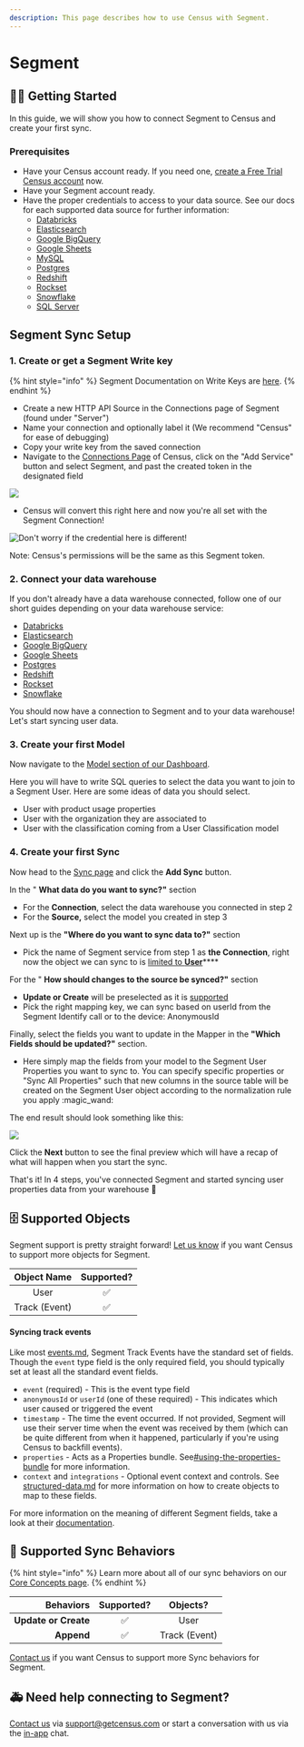 ```yaml
---
description: This page describes how to use Census with Segment.
---
```


# Segment

## 🏃‍♀️ Getting Started

In this guide, we will show you how to connect Segment to Census and create your first sync.

### Prerequisites

* Have your Census account ready. If you need one, [create a Free Trial Census account](https://app.getcensus.com/) now.
* Have your Segment account ready.
* Have the proper credentials to access to your data source. See our docs for each supported data source for further information:
  * [Databricks](https://docs.getcensus.com/sources/databricks)
  * [Elasticsearch](https://docs.getcensus.com/sources/elasticsearch)
  * [Google BigQuery](https://docs.getcensus.com/sources/google-bigquery)
  * [Google Sheets](https://docs.getcensus.com/sources/google-sheets)
  * [MySQL](https://docs.getcensus.com/sources/mysql)
  * [Postgres](https://docs.getcensus.com/sources/postgres)
  * [Redshift](https://docs.getcensus.com/sources/redshift)
  * [Rockset](https://docs.getcensus.com/sources/rockset)
  * [Snowflake](https://docs.getcensus.com/sources/snowflake)
  * [SQL Server](https://docs.getcensus.com/sources/sql-server)

## Segment Sync Setup

### 1. Create or get a Segment Write key

{% hint style="info" %}
Segment Documentation on Write Keys are [here](https://segment.com/docs/connections/find-writekey/).
{% endhint %}

* Create a new HTTP API Source in the Connections page of Segment (found under "Server")
* Name your connection and optionally label it (We recommend "Census" for ease of debugging)
* Copy your write key from the saved connection
* Navigate to the [Connections Page](https://app.getcensus.com/connections) of Census, click on the "Add Service" button and select Segment, and past the created token in the designated field

![](<../.gitbook/assets/Screen Shot 2021-11-12 at 11.16.21 AM.png>)

* Census will convert this right here and now you're all set with the Segment Connection!

![Don't worry if the credential here is different!](<../.gitbook/assets/Screen Shot 2021-11-12 at 11.16.53 AM.png>)

Note: Census's permissions will be the same as this Segment token.



### 2. Connect your data warehouse

If you don't already have a data warehouse connected, follow one of our short guides depending on your data warehouse service:

* [Databricks](https://docs.getcensus.com/sources/databricks)
* [Elasticsearch](../sources/elasticsearch.md)
* [Google BigQuery](https://docs.getcensus.com/sources/google-bigquery)
* [Google Sheets](https://docs.getcensus.com/sources/google-sheets)
* [Postgres](https://docs.getcensus.com/sources/postgres)
* [Redshift](https://docs.getcensus.com/sources/redshift)
* [Rockset](https://docs.getcensus.com/sources/rockset)
* [Snowflake](https://docs.getcensus.com/sources/snowflake)

You should now have a connection to Segment and to your data warehouse! Let's start syncing user data.&#x20;

### 3. Create your first Model <a href="#3-create-your-first-model" id="3-create-your-first-model"></a>

Now navigate to the [Model section of our Dashboard](https://app.getcensus.com/models).​‌

Here you will have to write SQL queries to select the data you want to join to a Segment User. Here are some ideas of data you should select‌.

* User with product usage properties
* User with the organization they are associated to
* User with the classification coming from a User Classification model

### 4. Create your first Sync <a href="#4-create-your-first-sync" id="4-create-your-first-sync"></a>

Now head to the [Sync page](https://app.getcensus.com/syncs) and click the **Add Sync** button‌.

In the " **What data do you want to sync?"** section‌

* For the **Connection**, select the data warehouse you connected in step 2
* For the **Source,** select the model you created in step 3

Next up is the **"Where do you want to sync data to?"** section‌

* Pick the name of Segment service from step 1 as **the Connection**, right now the object we can sync to is [limited to **User**](segment.md#supported-objects)****

For the " **How should changes to the source be synced?"** section‌

* **Update or Create** will be preselected as it is [supported](segment.md#supported-sync-behaviors)
* Pick the right mapping key, we can sync based on userId from the Segment Identify call or to the device: AnonymousId

Finally, select the fields you want to update in the Mapper in the **"Which Fields should be updated?"** section‌.

* Here simply map the fields from your model to the Segment User Properties you want to sync to. You can specify specific properties or "Sync All Properties" such that new columns in the source table will be created on the Segment User object according to the normalization rule you apply :magic\_wand:

The end result should look something like this​:

![](<../.gitbook/assets/Screen Shot 2021-11-12 at 11.37.07 AM.png>)

Click the **Next** button to see the final preview which will have a recap of what will happen when you start the sync‌.

That's it! In 4 steps, you've connected Segment and started syncing user properties data from your warehouse 🎉

## 🗄 Supported Objects

Segment support is pretty straight forward! [Let us know](mailto:support@getcensus.com) if you want Census to support more objects for Segment.

| **Object Name** | **Supported?** |
| :-------------: | :------------: |
|       User      |        ✅       |
|  Track (Event)  |        ✅       |

#### Syncing track events

Like most [events.md](../basics/defining-source-data/events.md "mention"), Segment Track Events have the standard set of fields. Though the `event` type field is the only required field, you should typically set at least all the standard event fields.

* `event` (required) - This is the event type field
* `anonymousId` or `userId` (one of these required) - This indicates which user caused or triggered the event
* `timestamp` - The time the event occurred. If not provided, Segment will use their server time when the event was received by them (which can be quite different from when it happened, particularly if you're using Census to backfill events).
* `properties` - Acts as a Properties bundle. See[#using-the-properties-bundle](../basics/defining-source-data/events.md#using-the-properties-bundle "mention") for more information.
* `context` and `integrations` - Optional event context and controls. See [structured-data.md](../basics/defining-source-data/structured-data.md "mention") for more information on how to create objects to map to these fields.

For more information on the meaning of different Segment fields, take a look at their [documentation](https://segment.com/docs/connections/spec/track/).



## 🔄 Supported Sync Behaviors

{% hint style="info" %}
Learn more about all of our sync behaviors on our [Core Concepts page](../basics/core-concept/#the-different-sync-behaviors).
{% endhint %}

|        **Behaviors** | **Supported?** |  **Objects?** |
| -------------------: | :------------: | :-----------: |
| **Update or Create** |        ✅       |      User     |
|           **Append** |        ✅       | Track (Event) |

[Contact us](mailto:support@getcensus.com) if you want Census to support more Sync behaviors for Segment.

## 🚑 Need help connecting to Segment?

[Contact us](mailto:support@getcensus.com) via support@getcensus.com or start a conversation with us via the [in-app](https://app.getcensus.com) chat.

